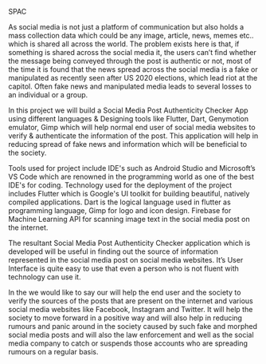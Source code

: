 SPAC

As social media is not just a platform of communication but also holds a mass collection data which could be any image, article, news, memes etc.. which is shared all across the world. The problem exists here is that, if something is shared across the social media it, the users can’t find whether the message being conveyed through the post is authentic or not, most of the time it is found that the news spread across the social media is a fake or manipulated as recently seen after US 2020 elections, which lead riot at the capitol. Often fake news and manipulated media leads to several losses to an individual or a group.

In this project we will build a Social Media Post Authenticity Checker App using different languages & Designing tools like Flutter, Dart, Genymotion emulator, Gimp which will help normal end user of social media websites to verify & authenticate the information of the post. This application will help in reducing spread of fake news and information which will be beneficial to the society.

Tools used for project include IDE's such as Android Studio and Microsoft’s VS Code which are renowned in the programming world as one of the best IDE's for coding. Technology used for the deployment of the project includes Flutter which is Google's UI toolkit for building beautiful, natively compiled applications. Dart is the logical language used in flutter as programming language, Gimp for logo and icon design. Firebase for Machine Learning API for scanning image text in the social media post on the internet.

The resultant Social Media Post Authenticity Checker application which is developed will be useful in finding out the source of information represented in the social media post on social media websites. It’s User Interface is quite easy to use that even a person who is not fluent with technology can use it.

In the we would like to say our will help the end user and the society to verify the sources of the posts that are present on the internet and various social media websites like Facebook, Instagram and Twitter. It will help the society to move forward in a positive way and will also help in reducing rumours and panic around in the society caused by such fake and morphed social media posts and will also the law enforcement and well as the social media company to catch or suspends those accounts who are spreading rumours on a regular basis.
